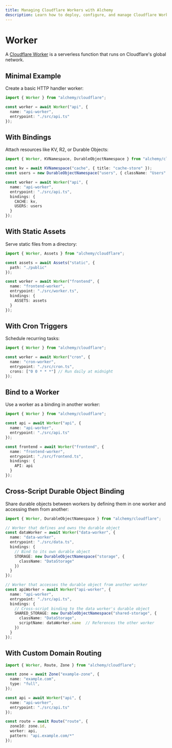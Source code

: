 ```yaml
---
title: Managing Cloudflare Workers with Alchemy
description: Learn how to deploy, configure, and manage Cloudflare Workers using Alchemy for serverless functions at the edge.
---
```


# Worker

A [Cloudflare Worker](https://developers.cloudflare.com/workers/) is a serverless function that runs on Cloudflare's global network.

## Minimal Example

Create a basic HTTP handler worker:

```ts
import { Worker } from "alchemy/cloudflare";

const worker = await Worker("api", {
  name: "api-worker", 
  entrypoint: "./src/api.ts"
});
```

## With Bindings

Attach resources like KV, R2, or Durable Objects:

```ts
import { Worker, KVNamespace, DurableObjectNamespace } from "alchemy/cloudflare";

const kv = await KVNamespace("cache", { title: "cache-store" });
const users = new DurableObjectNamespace("users", { className: "Users" });

const worker = await Worker("api", {
  name: "api-worker",
  entrypoint: "./src/api.ts",
  bindings: {
    CACHE: kv,
    USERS: users
  }
});
```

## With Static Assets

Serve static files from a directory:

```ts
import { Worker, Assets } from "alchemy/cloudflare";

const assets = await Assets("static", {
  path: "./public"
});

const worker = await Worker("frontend", {
  name: "frontend-worker", 
  entrypoint: "./src/worker.ts",
  bindings: {
    ASSETS: assets
  }
});
```

## With Cron Triggers

Schedule recurring tasks:

```ts
import { Worker } from "alchemy/cloudflare";

const worker = await Worker("cron", {
  name: "cron-worker",
  entrypoint: "./src/cron.ts",
  crons: ["0 0 * * *"] // Run daily at midnight
});
```

## Bind to a Worker

Use a worker as a binding in another worker:

```ts
import { Worker } from "alchemy/cloudflare";

const api = await Worker("api", {
  name: "api-worker",
  entrypoint: "./src/api.ts"
});

const frontend = await Worker("frontend", {
  name: "frontend-worker",
  entrypoint: "./src/frontend.ts",
  bindings: {
    API: api
  }
});
```

## Cross-Script Durable Object Binding

Share durable objects between workers by defining them in one worker and accessing them from another:

```ts
import { Worker, DurableObjectNamespace } from "alchemy/cloudflare";

// Worker that defines and owns the durable object
const dataWorker = await Worker("data-worker", {
  name: "data-worker",
  entrypoint: "./src/data.ts",
  bindings: {
    // Bind to its own durable object
    STORAGE: new DurableObjectNamespace("storage", {
      className: "DataStorage"
    })
  }
});

// Worker that accesses the durable object from another worker
const apiWorker = await Worker("api-worker", {
  name: "api-worker",
  entrypoint: "./src/api.ts", 
  bindings: {
    // Cross-script binding to the data worker's durable object
    SHARED_STORAGE: new DurableObjectNamespace("shared-storage", {
      className: "DataStorage",
      scriptName: dataWorker.name  // References the other worker
    })
  }
});
```

## With Custom Domain Routing

```ts
import { Worker, Route, Zone } from "alchemy/cloudflare";

const zone = await Zone("example-zone", {
  name: "example.com",
  type: "full",
});

const api = await Worker("api", {
  name: "api-worker",
  entrypoint: "./src/api.ts"
});

const route = await Route("route", {
  zoneId: zone.id,
  worker: api,
  pattern: "api.example.com/*"
});
```